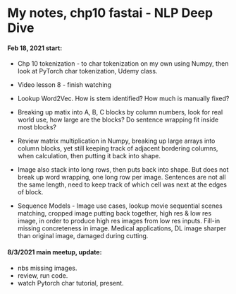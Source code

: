 # My notes, chp10 fastai - NLP Deep Dive 

#### Feb 18, 2021 start:  

  * Chp 10 tokenization - to char tokenization on my own using Numpy, then look at PyTorch char tokenization, Udemy class.  
  * Video lesson 8 - finish watching  

  * Lookup Word2Vec.  How is stem identified?  How much is manually fixed?  

  * Breaking up matix into A, B, C blocks by column numbers, look for real world use, how large are the blocks? Do sentence wrapping fit inside most blocks?  

  * Review matrix multiplication in Numpy, breaking up large arrays into column blocks, yet still keeping track of adjacent bordering columns, when calculation, then putting it back into shape.  

  * Image also stack into long rows, then puts back into shape.  But does not break up word wrapping, one long row per image. Sentences are not all the same length, need to keep track of which cell was next at the edges of block.  

  * Sequence Models - Image use cases, lookup movie sequential scenes matching, cropped image putting back together, high res & low res image, in order to produce high res images from low res inputs.  Fill-in missing concreteness in image.  Medical applications, DL image sharper than original image, damaged during cutting.  

#### 8/3/2021 main meetup, update:  
 * nbs missing images.  
 * review, run code.  
 * watch Pytorch char tutorial, present.  
 
 
 
